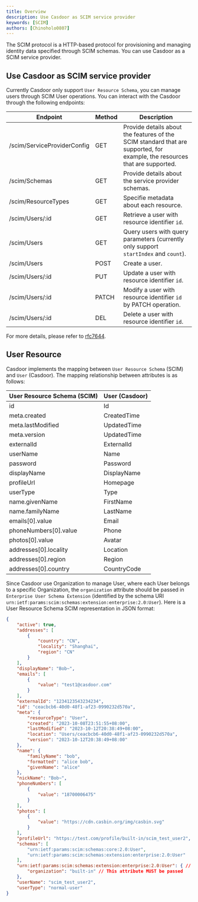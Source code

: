 ```yaml
---
title: Overview
description: Use Casdoor as SCIM service provider
keywords: [SCIM]
authors: [Chinoholo0807]
---
```


The SCIM protocol is a HTTP-based protocol for provisioning and managing identity data specified through SCIM schemas.
You can use Casdoor as a SCIM service provider.

## Use Casdoor as SCIM service provider

Currently Casdoor only support `User Resource Schema`, you can manage users through SCIM User operations.
You can interact with the Casdoor through the following endpoints:

| Endpoint          | Method  | Description |
| ------------- | ------------- | ------------- |
| /scim/ServiceProviderConfig | GET | Provide details about the features of the SCIM standard that are supported, for example, the resources that are supported. |
| /scim/Schemas | GET | Provide details about the service provider schemas. |
| /scim/ResourceTypes | GET | Specifie metadata about each resource. |
| /scim/Users/:id | GET | Retrieve a user with resource identifier `id`. |
| /scim/Users | GET | Query users with query parameters (currently only support `startIndex` and `count`). |
| /scim/Users | POST | Create a user. |
| /scim/Users/:id | PUT | Update a user with resource identifier `id`. |
| /scim/Users/:id | PATCH | Modify a user with resource identifier `id` by PATCH operation. |
| /scim/Users/:id | DEL | Delete a user with resource identifier `id`. |

For more details, please refer to [rfc7644](https://datatracker.ietf.org/doc/html/rfc7644).

## User Resource

Casdoor implements the mapping between `User Resource Schema` (SCIM) and `User` (Casdoor).
The mapping relationship between attributes is as follows:

| User Resource Schema (SCIM)          | User (Casdoor)  |
| ------------- | -------------------------------------- |
| id | Id |
| meta.created | CreatedTime |
| meta.lastModified | UpdatedTime |
| meta.version | UpdatedTime |
| externalId | ExternalId |
| userName | Name |
| password | Password |
| displayName | DisplayName |
| profileUrl | Homepage |
| userType | Type |
| name.givenName | FirstName |
| name.familyName | LastName |
| emails[0].value | Email |
| phoneNumbers[0].value | Phone |
| photos[0].value | Avatar |
| addresses[0].locality | Location |
| addresses[0].region | Region |
| addresses[0].country | CountryCode |

Since Casdoor use Organization to manage User, where each User belongs to a specific Organization, the `organization` attribute should be passed in `Enterprise User Schema Extension` (identified by the schema URI `urn:ietf:params:scim:schemas:extension:enterprise:2.0:User`). Here is a User Resource Schema SCIM representation in JSON format:

```json
{
    "active": true,
    "addresses": [
        {
            "country": "CN",
            "locality": "Shanghai",
            "region": "CN"
        }
    ],
    "displayName": "Bob~",
    "emails": [
        {
            "value": "test1@casdoor.com"
        }
    ],
    "externalId": "1234123543234234",
    "id": "ceacbcb6-40d0-48f1-af23-0990232d570a",
    "meta": {
        "resourceType": "User",
        "created": "2023-10-08T23:51:55+08:00",
        "lastModified": "2023-10-12T20:38:49+08:00",
        "location": "Users/ceacbcb6-40d0-48f1-af23-0990232d570a",
        "version": "2023-10-12T20:38:49+08:00"
    },
    "name": {
        "familyName": "bob",
        "formatted": "alice bob",
        "givenName": "alice"
    },
    "nickName": "Bob~",
    "phoneNumbers": [
        {
            "value": "18700006475"
        }
    ],
    "photos": [
        {
            "value": "https://cdn.casbin.org/img/casbin.svg"
        }
    ],
    "profileUrl": "https://test.com/profile/built-in/scim_test_user2",
    "schemas": [
        "urn:ietf:params:scim:schemas:core:2.0:User",
        "urn:ietf:params:scim:schemas:extension:enterprise:2.0:User"
    ],
    "urn:ietf:params:scim:schemas:extension:enterprise:2.0:User": { // The enterprise User extension is identified using this schema URI
        "organization": "built-in" // This attribute MUST be passed
    },
    "userName": "scim_test_user2",
    "userType": "normal-user"
}
```
